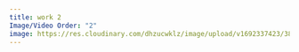 ```yaml
---
title: work 2
Image/Video Order: "2"
image: https://res.cloudinary.com/dhzucwklz/image/upload/v1692337423/3856_qyq91i.jpg
---
```

